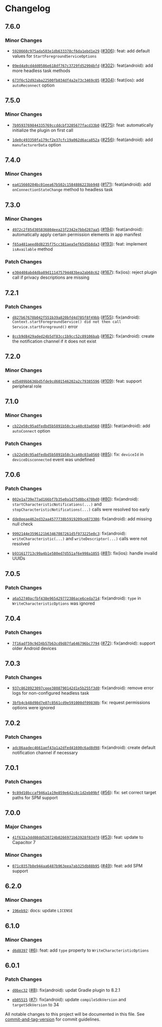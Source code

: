 # Changelog

## 7.6.0

### Minor Changes

- [`5928660c975ada503e1db633378cf6da1ebd1e29`](https://github.com/capawesome-team/capacitor-plugins-sponsorware/commit/5928660c975ada503e1db633378cf6da1ebd1e29) ([#306](https://github.com/capawesome-team/capacitor-plugins-sponsorware/pull/306)): feat: add default values for `StartForegroundServiceOptions`

- [`09ed4a9cd4dd0586e618df767c3729fd52994bfd`](https://github.com/capawesome-team/capacitor-plugins-sponsorware/commit/09ed4a9cd4dd0586e618df767c3729fd52994bfd) ([#302](https://github.com/capawesome-team/capacitor-plugins-sponsorware/pull/302)): feat(android): add more headless task methods

- [`673f6c52d92aba22500fb034df4a2e73c3469c05`](https://github.com/capawesome-team/capacitor-plugins-sponsorware/commit/673f6c52d92aba22500fb034df4a2e73c3469c05) ([#304](https://github.com/capawesome-team/capacitor-plugins-sponsorware/pull/304)): feat(ios): add `autoReconnect` option

## 7.5.0

### Minor Changes

- [`7b9593769844335769ccddcbf3205677facd33b0`](https://github.com/capawesome-team/capacitor-plugins-sponsorware/commit/7b9593769844335769ccddcbf3205677facd33b0) ([#275](https://github.com/capawesome-team/capacitor-plugins-sponsorware/pull/275)): feat: automatically initialize the plugin on first call

- [`1de0c493350fa179cf2e37cfc19a062d6aca852a`](https://github.com/capawesome-team/capacitor-plugins-sponsorware/commit/1de0c493350fa179cf2e37cfc19a062d6aca852a) ([#256](https://github.com/capawesome-team/capacitor-plugins-sponsorware/pull/256)): feat(android): add `manufacturerData` option

## 7.4.0

### Minor Changes

- [`ea415660204bc01eea67b502c1584886223bb948`](https://github.com/capawesome-team/capacitor-plugins-sponsorware/commit/ea415660204bc01eea67b502c1584886223bb948) ([#171](https://github.com/capawesome-team/capacitor-plugins-sponsorware/pull/171)): feat(android): add `onConnectionStateChange` method to headless task

## 7.3.0

### Minor Changes

- [`4972c2f85d305836804eea23f2342e7bbd287aa5`](https://github.com/capawesome-team/capacitor-plugins-sponsorware/commit/4972c2f85d305836804eea23f2342e7bbd287aa5) ([#194](https://github.com/capawesome-team/capacitor-plugins-sponsorware/pull/194)): feat(android): automatically apply certain permission elements in app manifest

- [`f65a481aeed8d8235f75cc381aea5ef65d5b8da3`](https://github.com/capawesome-team/capacitor-plugins-sponsorware/commit/f65a481aeed8d8235f75cc381aea5ef65d5b8da3) ([#193](https://github.com/capawesome-team/capacitor-plugins-sponsorware/pull/193)): feat: implement `isAvailable` method

### Patch Changes

- [`e304408abd4dba89d111475794483bea2ab68c62`](https://github.com/capawesome-team/capacitor-plugins-sponsorware/commit/e304408abd4dba89d111475794483bea2ab68c62) ([#167](https://github.com/capawesome-team/capacitor-plugins-sponsorware/pull/167)): fix(ios): reject plugin call if privacy descriptions are missing

## 7.2.1

### Patch Changes

- [`d827b67678b042f551b39a820bfd4d785f8f49bb`](https://github.com/capawesome-team/capacitor-plugins-sponsorware/commit/d827b67678b042f551b39a820bfd4d785f8f49bb) ([#155](https://github.com/capawesome-team/capacitor-plugins-sponsorware/pull/155)): fix(android): `Context.startForegroundService() did not then call Service.startForeground()` error

- [`8ccb9d8429aded24b5df83cc1b9cc52c89106bab`](https://github.com/capawesome-team/capacitor-plugins-sponsorware/commit/8ccb9d8429aded24b5df83cc1b9cc52c89106bab) ([#162](https://github.com/capawesome-team/capacitor-plugins-sponsorware/pull/162)): fix(android): create the notification channel if it does not exist

## 7.2.0

### Minor Changes

- [`ed5409bb636bd5fde9cd601546202a2c79385596`](https://github.com/capawesome-team/capacitor-plugins-sponsorware/commit/ed5409bb636bd5fde9cd601546202a2c79385596) ([#109](https://github.com/capawesome-team/capacitor-plugins-sponsorware/pull/109)): feat: support peripheral role

## 7.1.0

### Minor Changes

- [`cb22e50c95adfedbd5b5891b58c3ca40c03a0560`](https://github.com/capawesome-team/capacitor-plugins-sponsorware/commit/cb22e50c95adfedbd5b5891b58c3ca40c03a0560) ([#85](https://github.com/capawesome-team/capacitor-plugins-sponsorware/pull/85)): feat(android): add `autoConnect` option

### Patch Changes

- [`cb22e50c95adfedbd5b5891b58c3ca40c03a0560`](https://github.com/capawesome-team/capacitor-plugins-sponsorware/commit/cb22e50c95adfedbd5b5891b58c3ca40c03a0560) ([#85](https://github.com/capawesome-team/capacitor-plugins-sponsorware/pull/85)): fix: `deviceId` in `deviceDisconnected` event was undefined

## 7.0.6

### Patch Changes

- [`002e1a739e77ad166bf7b35e0a1d75d0bc470bd0`](https://github.com/capawesome-team/capacitor-plugins-sponsorware/commit/002e1a739e77ad166bf7b35e0a1d75d0bc470bd0) ([#80](https://github.com/capawesome-team/capacitor-plugins-sponsorware/pull/80)): fix(android): `startCharacteristicNotifications(...)` and `stopCharacteristicNotifications(...)` calls were resolved too early

- [`dde8eeae462ed32aa4577738b5919209ce873386`](https://github.com/capawesome-team/capacitor-plugins-sponsorware/commit/dde8eeae462ed32aa4577738b5919209ce873386): fix(android): add missing null check

- [`9992144e3596121b63467087261d5f973225e0c3`](https://github.com/capawesome-team/capacitor-plugins-sponsorware/commit/9992144e3596121b63467087261d5f973225e0c3): fix(android): `writeCharacteristic(...)` and `writeDescriptor(...)` calls were not resolved

- [`b931617713c99a4b1e580ed7d551af6e998a1055`](https://github.com/capawesome-team/capacitor-plugins-sponsorware/commit/b931617713c99a4b1e580ed7d551af6e998a1055) ([#81](https://github.com/capawesome-team/capacitor-plugins-sponsorware/pull/81)): fix(ios): handle invalid UUIDs

## 7.0.5

### Patch Changes

- [`a6a52740acfbf438e965429772386ace6ceda714`](https://github.com/capawesome-team/capacitor-plugins-sponsorware/commit/a6a52740acfbf438e965429772386ace6ceda714): fix(android): `type` in `WriteCharacteristicOptions` was ignored

## 7.0.4

### Patch Changes

- [`7f16adf59c9d34b57b63cd9d87fa646796bc7794`](https://github.com/capawesome-team/capacitor-plugins-sponsorware/commit/7f16adf59c9d34b57b63cd9d87fa646796bc7794) ([#72](https://github.com/capawesome-team/capacitor-plugins-sponsorware/pull/72)): fix(android): support older Android devices

## 7.0.3

### Patch Changes

- [`937c8628923097ceee3808790142d1e5b255f3d0`](https://github.com/capawesome-team/capacitor-plugins-sponsorware/commit/937c8628923097ceee3808790142d1e5b255f3d0): fix(android): remove error logs for non-configured headless task

- [`3bfb4cb48d98d7e07c8561cd9e591000df09830b`](https://github.com/capawesome-team/capacitor-plugins-sponsorware/commit/3bfb4cb48d98d7e07c8561cd9e591000df09830b): fix: request permissions options were ignored

## 7.0.2

### Patch Changes

- [`adc86aadec4661aef43a1a2dfed41690c6ad8d98`](https://github.com/capawesome-team/capacitor-plugins-sponsorware/commit/adc86aadec4661aef43a1a2dfed41690c6ad8d98): fix(android): create default notification channel if necessary

## 7.0.1

### Patch Changes

- [`9c89d10bccaf946a1a19e859e642c6c1d2eb09bf`](https://github.com/capawesome-team/capacitor-plugins-sponsorware/commit/9c89d10bccaf946a1a19e859e642c6c1d2eb09bf) ([#56](https://github.com/capawesome-team/capacitor-plugins-sponsorware/pull/56)): fix: set correct target paths for SPM support

## 7.0.0

### Major Changes

- [`41f632a3dd08dd520724b0266971b63928f034f0`](https://github.com/capawesome-team/capacitor-plugins-sponsorware/commit/41f632a3dd08dd520724b0266971b63928f034f0) ([#53](https://github.com/capawesome-team/capacitor-plugins-sponsorware/pull/53)): feat: update to Capacitor 7

### Minor Changes

- [`071c0357b8e944aa6487b963eea7ab325db88b95`](https://github.com/capawesome-team/capacitor-plugins-sponsorware/commit/071c0357b8e944aa6487b963eea7ab325db88b95) ([#49](https://github.com/capawesome-team/capacitor-plugins-sponsorware/pull/49)): feat: add SPM support

## 6.2.0

### Minor Changes

- [`196eb92`](https://github.com/capawesome-team/capacitor-plugins-sponsorware/commit/196eb92e6a34cddc7b4d83f42a00f01d37c3a473): docs: update `LICENSE`

## 6.1.0

### Minor Changes

- [`d6d8397`](https://github.com/capawesome-team/capacitor-plugins-sponsorware/commit/d6d83973e0c177a87fb21f11a95be1b2b5b77c68) ([#6](https://github.com/capawesome-team/capacitor-plugins-sponsorware/pull/6)): feat: add `type` property to `WriteCharacteristicOptions`

## 6.0.1

### Patch Changes

- [`d0bec32`](https://github.com/capawesome-team/capacitor-plugins-sponsorware/commit/d0bec32eb6f4df79b19937103aca7be2118cc657) ([#8](https://github.com/capawesome-team/capacitor-plugins-sponsorware/pull/8)): fix(android): updat Gradle plugin to 8.2.1

* [`eb05515`](https://github.com/capawesome-team/capacitor-plugins-sponsorware/commit/eb055152cfe1d035bf4803092542dc6330bebb94) ([#7](https://github.com/capawesome-team/capacitor-plugins-sponsorware/pull/7)): fix(android): update `compileSdkVersion` and `targetSdkVersion` to 34

All notable changes to this project will be documented in this file. See [commit-and-tag-version](https://github.com/absolute-version/commit-and-tag-version) for commit guidelines.
